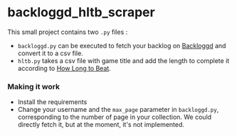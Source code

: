 # backloggd_hltb_scraper

This small project contains two `.py` files :

- `backloggd.py` can be executed to fetch your backlog on [Backloggd](https://www.backloggd.com/) and convert it to a csv file.
- `hltb.py` takes a csv file with game title and add the length to complete it according to [How Long to Beat](https://howlongtobeat.com/).

### Making it work

- Install the requirements
- Change your username and the `max_page` parameter in `backloggd.py`, corresponding to the number of page in your collection.
We could directly fetch it, but at the moment, it's not implemented.